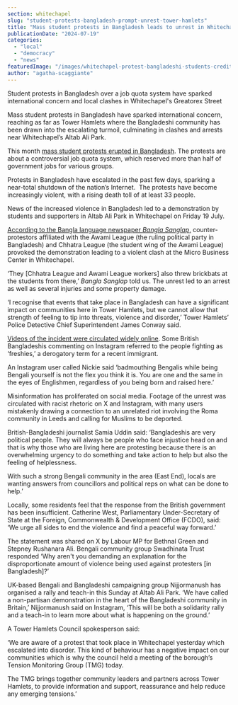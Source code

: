 ```yaml
---
section: whitechapel
slug: "student-protests-bangladesh-prompt-unrest-tower-hamlets"
title: "Mass student protests in Bangladesh leads to unrest in Whitechapel"
publicationDate: "2024-07-19"
categories: 
  - "local"
  - "democracy"
  - "news"
featuredImage: "/images/whitechapel-protest-bangladeshi-students-credit-bangla-sanglap.jpg.jpg"
author: "agatha-scaggiante"
---
```


Student protests in Bangladesh over a job quota system have sparked international concern and local clashes in Whitechapel's Greatorex Street

Mass student protests in Bangladesh have sparked international concern, reaching as far as Tower Hamlets where the Bangladeshi community has been drawn into the escalating turmoil, culminating in clashes and arrests near Whitechapel’s Altab Ali Park.

This month [mass student protests erupted in Bangladesh](https://www.nytimes.com/article/bangladesh-student-protests.html). The protests are about a controversial job quota system, which reserved more than half of government jobs for various groups.

Protests in Bangladesh have escalated in the past few days, sparking a near-total shutdown of the nation’s Internet.  The protests have become increasingly violent, with a rising death toll of at least 33 people. 

News of the increased violence in Bangladesh led to a demonstration by students and supporters in Altab Ali Park in Whitechapel on Friday 19 July.

[According to the Bangla language newspaper _Bangla Sanglap_,](https://banglasanglap.co.uk/%e0%a6%95%e0%a7%8b%e0%a6%9f%e0%a6%be%e0%a6%ac%e0%a7%8d%e0%a6%af%e0%a6%ac%e0%a6%b8%e0%a7%8d%e0%a6%a5%e0%a6%be-%e0%a6%85%e0%a6%af%e0%a7%8c%e0%a6%95%e0%a7%8d%e0%a6%a4%e0%a6%bf%e0%a6%95-%e0%a6%b2/) counter-protestors affiliated with the Awami League (the ruling political party in Bangladesh) and Chhatra League (the student wing of the Awami League) provoked the demonstration leading to a violent clash at the Micro Business Center in Whitechapel.

‘They \[Chhatra League and Awami League workers\] also threw brickbats at the students from there,’ _Bangla Sanglap_ told us. The unrest led to an arrest as well as several injuries and some property damage. 

‘I recognise that events that take place in Bangladesh can have a significant impact on communities here in Tower Hamlets, but we cannot allow that strength of feeling to tip into threats, violence and disorder,’ Tower Hamlets’ Police Detective Chief Superintendent James Conway said.

[Videos of the incident were circulated widely online](https://www.instagram.com/p/C9k6USTNXLb/). Some British Bangladeshis commenting on Instagram referred to the people fighting as ‘freshies,’ a derogatory term for a recent immigrant. 

An Instagram user called Nickie said ‘badmouthing Bengalis while being Bengali yourself is not the flex you think it is. You are one and the same in the eyes of Englishmen, regardless of you being born and raised here.’

Misinformation has proliferated on social media. Footage of the unrest was circulated with racist rhetoric on X and Instagram, with many users mistakenly drawing a connection to an unrelated riot involving the Roma community in Leeds and calling for Muslims to be deported.  

British-Bangladeshi journalist Samia Uddin said: ‘Bangladeshis are very political people. They will always be people who face injustice head on and that is why those who are living here are protesting because there is an overwhelming urgency to do something and take action to help but also the feeling of helplessness. 

With such a strong Bengali community in the area (East End), locals are wanting answers from councillors and political reps on what can be done to help.’

Locally, some residents feel that the response from the British government has been insufficient. Catherine West, Parliamentary Under-Secretary of State at the Foreign, Commonwealth & Development Office (FCDO), said: ‘We urge all sides to end the violence and find a peaceful way forward.’ 

The statement was shared on X by Labour MP for Bethnal Green and Stepney Rushanara Ali. Bengali community group Swadhinata Trust responded ‘Why aren't you demanding an explanation for the disproportionate amount of violence being used against protesters \[in Bangladesh\]?’ 

UK-based Bengali and Bangladeshi campaigning group Nijjormanush has organised a rally and teach-in this Sunday at Altab Ali Park. ‘We have called a non-partisan demonstration in the heart of the Bangladeshi community in Britain,’ Nijjormanush said on Instagram, ‘This will be both a solidarity rally and a teach-in to learn more about what is happening on the ground.’ 

A Tower Hamlets Council spokesperson said:

‘We are aware of a protest that took place in Whitechapel yesterday which escalated into disorder. This kind of behaviour has a negative impact on our communities which is why the council held a meeting of the borough’s Tension Monitoring Group (TMG) today.

The TMG brings together community leaders and partners across Tower Hamlets, to provide information and support, reassurance and help reduce any emerging tensions.’
